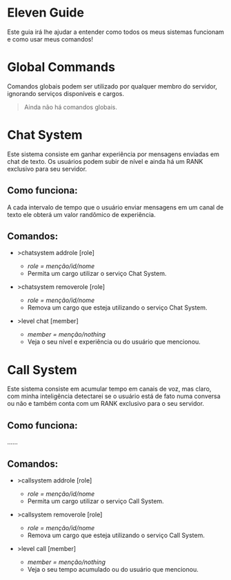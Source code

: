 # Eleven Guide

Este guia irá lhe ajudar a entender como todos os meus sistemas funcionam e como usar meus comandos!

# Global Commands

Comandos globais podem ser utilizado por qualquer membro do servidor, ignorando serviços disponíveis e cargos.

> Ainda não há comandos globais.

# Chat System

Este sistema consiste em ganhar experiência por mensagens enviadas em chat de texto. Os usuários podem subir de nível e ainda há um RANK exclusivo para seu servidor.

## Como funciona:

A cada intervalo de tempo que o usuário enviar mensagens em um canal de texto ele obterá um valor randômico de experiência.

## Comandos:

- \>chatsystem addrole [role] 
  - _role = menção/id/nome_
  - Permita um cargo utilizar o serviço Chat System.

- \>chatsystem removerole [role]
  - _role = menção/id/nome_
  - Remova um cargo que esteja utilizando o serviço Chat System.

- \>level chat [member]
  - _member = menção/nothing_
  - Veja o seu nível e experiência ou do usuário que mencionou.

# Call System

Este sistema consiste em acumular tempo em canais de voz, mas claro, com minha inteligência detectarei se o usuário está de fato numa conversa ou não e também conta com um RANK exclusivo para o seu servidor.

## Como funciona:

......

## Comandos: 

- \>callsystem addrole [role] 
  - _role = menção/id/nome_
  - Permita um cargo utilizar o serviço Call System.

- \>callsystem removerole [role]
  - _role = menção/id/nome_
  - Remova um cargo que esteja utilizando o serviço Call System.

- \>level call [member]
  - _member = menção/nothing_
  - Veja o seu tempo acumulado ou do usuário que mencionou.
